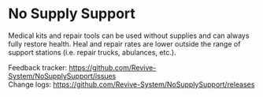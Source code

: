 # No Supply Support

Medical kits and repair tools can be used without supplies and can always fully restore health. Heal and repair rates are lower outside the range of support stations (i.e. repair trucks, abulances, etc.).

Feedback tracker:  https://github.com/Revive-System/NoSupplySupport/issues</br>
Change logs: https://github.com/Revive-System/NoSupplySupport/releases
